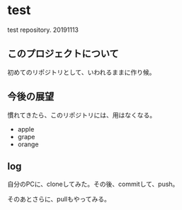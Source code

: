 # test
test repository. 20191113

## このプロジェクトについて
初めてのリポジトリとして、いわれるままに作り候。

## 今後の展望
慣れてきたら、このリポジトリには、用はなくなる。

- apple
- grape
- orange

## log
自分のPCに、cloneしてみた。その後、commitして、push。

そのあとさらに、pullもやってみる。

